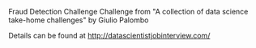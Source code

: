 Fraud Detection Challenge
Challenge from "A collection of data science take-home challenges" by Giulio Palombo

Details can be found at http://datascientistjobinterview.com/
